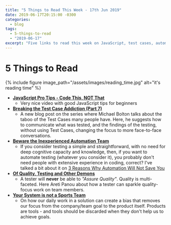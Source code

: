 ```yaml
---
title: "5 Things to Read This Week - 17th Jun 2019"
date: 2019-06-17T20:15:00 -0300
categories:
  - blog
tags:
  - 5-things-to-read
  - "2019-06-17"
excerpt: "Five links to read this week on JavaScript, test cases, automation teams, quality, and goal focus"
---
```


# 5 Things to Read

{% include figure image_path="/assets/images/reading_time.jpg" alt="it's reading time" %}


- **[JavaScript Pro Tips - Code This, NOT That](https://youtu.be/Mus_vwhTCq0)**
  - Very nice video with good JavaScript tips for beginners
- **[Breaking the Test Case Addiction (Part 7)](https://www.developsense.com/blog/2019/06/breaking-the-test-case-addiction-part-7/)**
  - A new blog post on the series where Michael Bolton talks about the taboo of the Test Cases many people have. Here, he suggests how to communicate what was tested, and the findings of the testing, without using Test Cases, changing the focus to more face-to-face conversations.
- **[Beware the Inexperienced Automation Team](https://beaufortfairmont.com/beware-the-inexperienced-automation-team/)**
  - If you consider testing a simple and straightforward, with no need for deep cognitive capacity and knowledge, then, if you want to automate testing (whatever you consider it), you probably don't need people with extensive experience in coding, correct? I've talked a bit about it on [3 Reasons Why Automation Will Not Save You](http://thatsabug.com/automation/testing/2018/11/08/why_automation_will_not_save_you.html)
- **[Of Quality, Testing and Other Demons](https://unremarkabletester.com/2019/06/10/of-quality-testing-and-other-demons/)**
  - A tester will **never** be able to _"Assure Quality"_. Quality is multi-faceted. Here Areti Panou about how a tester can sparkle quality-focus work on team members.
- **[Your System is not a Sports Team](https://blogs.dropbox.com/tech/2019/06/your-system-is-not-a-sports-team/)**
  - On how our daily work in a solution can create a bias that removes our focus from the company/team goal to the product itself. Products are tools - and tools should be discarded when they don't help us to achieve goals.
